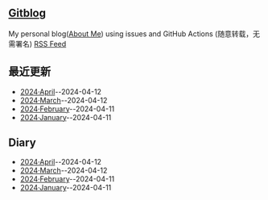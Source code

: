 ## [Gitblog](https://yihong0618.github.io/gitblog/)
My personal blog([About Me](https://github.com/yihong0618/gitblog/issues/282)) using issues and GitHub Actions (随意转载，无需署名)
[RSS Feed](https://raw.githubusercontent.com/bingdu748/calculations-project/master/feed.xml)

## 最近更新
- [2024·April](https://github.com/bingdu748/calculations-project/issues/4)--2024-04-12
- [2024·March](https://github.com/bingdu748/calculations-project/issues/3)--2024-04-12
- [2024·February](https://github.com/bingdu748/calculations-project/issues/2)--2024-04-11
- [2024·January](https://github.com/bingdu748/calculations-project/issues/1)--2024-04-11
## Diary
- [2024·April](https://github.com/bingdu748/calculations-project/issues/4)--2024-04-12
- [2024·March](https://github.com/bingdu748/calculations-project/issues/3)--2024-04-12
- [2024·February](https://github.com/bingdu748/calculations-project/issues/2)--2024-04-11
- [2024·January](https://github.com/bingdu748/calculations-project/issues/1)--2024-04-11
